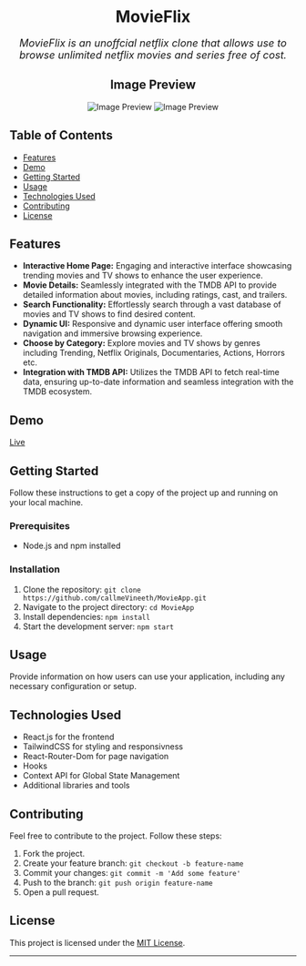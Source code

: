 <div align='center'>

# MovieFlix

 <span style="font-size: 18px;">*MovieFlix is an unoffcial netflix clone that allows use to browse unlimited netflix movies and series 
  free of cost.*  </span>

## Image Preview

![Image Preview](src/Components/Images/preview1.gif)
![Image Preview](src/Components/Images/preview2.gif)


</div>

## Table of Contents

- [Features](#features)
- [Demo](#demo)
- [Getting Started](#getting-started)
- [Usage](#usage)
- [Technologies Used](#technologies-used)
- [Contributing](#contributing)
- [License](#license)

## Features

- **Interactive Home Page:** Engaging and interactive interface showcasing trending movies and TV shows to enhance the user experience.
- **Movie Details:** Seamlessly integrated with the TMDB API to provide detailed information about movies, including ratings, cast, and trailers.
- **Search Functionality:** Effortlessly search through a vast database of movies and TV shows to find desired content.
- **Dynamic UI:** Responsive and dynamic user interface offering smooth navigation and immersive browsing experience.
- **Choose by Category:** Explore movies and TV shows by genres including Trending, Netflix Originals, Documentaries, Actions, Horrors etc.
- **Integration with TMDB API:** Utilizes the TMDB API to fetch real-time data, ensuring up-to-date information and seamless integration with the TMDB ecosystem.


## Demo

 [Live](https://callmevineeth.github.io/MovieApp/)

## Getting Started

Follow these instructions to get a copy of the project up and running on your local machine.

### Prerequisites

- Node.js and npm installed

### Installation

1. Clone the repository: `git clone https://github.com/callmeVineeth/MovieApp.git`
2. Navigate to the project directory: `cd MovieApp`
3. Install dependencies: `npm install`
4. Start the development server: `npm start`

## Usage

Provide information on how users can use your application, including any necessary configuration or setup.

## Technologies Used

- React.js for the frontend
- TailwindCSS for styling and responsivness
- React-Router-Dom for page navigation
- Hooks
- Context API for Global State Management
- Additional libraries and tools

## Contributing

Feel free to contribute to the project. Follow these steps:

1. Fork the project.
2. Create your feature branch: `git checkout -b feature-name`
3. Commit your changes: `git commit -m 'Add some feature'`
4. Push to the branch: `git push origin feature-name`
5. Open a pull request.

## License

This project is licensed under the [MIT License](LICENSE).

---


